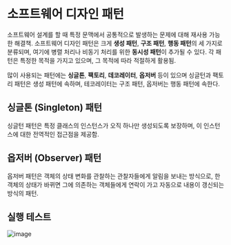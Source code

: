 # 소프트웨어 디자인 패턴
소프트웨어 설계를 할 때 특정 문맥에서 공통적으로 발생하는 문제에 대해 재사용 가능한 해결책. 소프트웨어 디자인 패턴은 크게 **생성 패턴**, **구조 패턴**, **행동 패턴**의 세 가지로 분류되며, 여기에 병렬 처리나 비동기 처리를 위한 **동시성 패턴**이 추가될 수 있다. 각 패턴은 특정한 목적을 가지고 있으며, 그 목적에 따라 적절하게 활용됨.

많이 사용되는 패턴에는 **싱글톤**, **팩토리**, **데코레이터**, **옵저버** 등이 있으며 싱글턴과 팩토리 패턴은 생성 패턴에 속하며, 테코레이터는 구조 패턴, 옵저버는 행동 패턴에 속한다.

## 싱글톤 (Singleton) 패턴
싱글턴 패턴은 특정 클래스의 인스턴스가 오직 하나만 생성되도록 보장하며, 이 인스턴스에 대한 전역적인 접근점을 제공함.
## 옵저버 (Observer) 패턴
옵저버 패턴은 객체의 상태 변화를 관찰하는 관찰자들에게 알림을 보내는 방식으로, 한 객체의 상태가 바뀌면 그에 의존하는 객체들에게 연락이 가고 자동으로 내용이 갱신되는 방식의 패턴.

## 실행 테스트
![image](https://github.com/YwKim98/SoftwareDesignPattern/assets/124331681/9fff5290-00af-428e-a4cb-e743888bd441)

